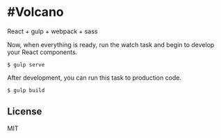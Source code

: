 #Volcano
===================
React + gulp + webpack + sass

Now, when everything is ready, run the watch task and begin to develop your React components.

```
$ gulp serve
```

After development, you can run this task to production code.
```
$ gulp build
```

## License

MIT
